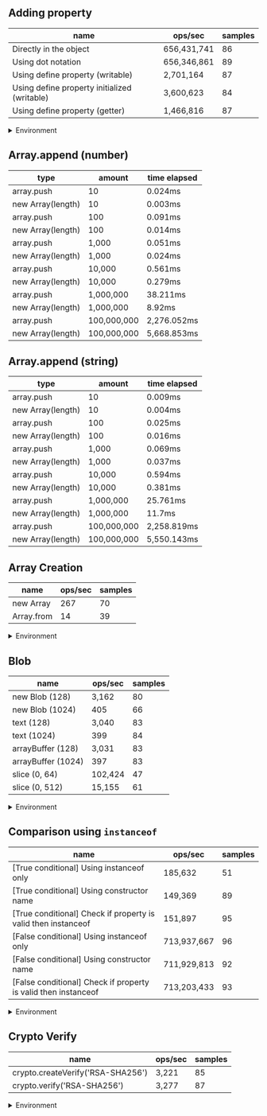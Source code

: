 ## Adding property

|name|ops/sec|samples|
|-|-|-|
|Directly in the object|656,431,741|86|
|Using dot notation|656,346,861|89|
|Using define property (writable)|2,701,164|87|
|Using define property initialized (writable)|3,600,623|84|
|Using define property (getter)|1,466,816|87|


<details>
<summary>Environment</summary>

* __Machine:__ linux x64 | 2 vCPUs | 6.8GB Mem
* __Run:__ Wed Oct 25 2023 03:36:13 GMT+0000 (Coordinated Universal Time)
</details>

<!--
{"environment":{"platform":"linux","arch":"x64","cpus":2,"totalMemory":6.7597503662109375},"benchmarks":[{"name":"Directly in the object","opsSec":656431741.1529161,"samples":6},{"name":"Using dot notation","opsSec":656346861.0132911,"samples":8},{"name":"Using define property (writable)","opsSec":2701164.2349922196,"samples":3},{"name":"Using define property initialized (writable)","opsSec":3600622.7051899326,"samples":5},{"name":"Using define property (getter)","opsSec":1466815.6521034078,"samples":4}]}-->

## Array.append (number)

|type|amount|time elapsed|
|-|-|-|
array.push|10|0.024ms
new Array(length)|10|0.003ms
array.push|100|0.091ms
new Array(length)|100|0.014ms
array.push|1,000|0.051ms
new Array(length)|1,000|0.024ms
array.push|10,000|0.561ms
new Array(length)|10,000|0.279ms
array.push|1,000,000|38.211ms
new Array(length)|1,000,000|8.92ms
array.push|100,000,000|2,276.052ms
new Array(length)|100,000,000|5,668.853ms
## Array.append (string)

|type|amount|time elapsed|
|-|-|-|
array.push|10|0.009ms
new Array(length)|10|0.004ms
array.push|100|0.025ms
new Array(length)|100|0.016ms
array.push|1,000|0.069ms
new Array(length)|1,000|0.037ms
array.push|10,000|0.594ms
new Array(length)|10,000|0.381ms
array.push|1,000,000|25.761ms
new Array(length)|1,000,000|11.7ms
array.push|100,000,000|2,258.819ms
new Array(length)|100,000,000|5,550.143ms

## Array Creation

|name|ops/sec|samples|
|-|-|-|
|new Array|267|70|
|Array.from|14|39|


<details>
<summary>Environment</summary>

* __Machine:__ linux x64 | 2 vCPUs | 6.8GB Mem
* __Run:__ Wed Oct 25 2023 03:38:53 GMT+0000 (Coordinated Universal Time)
</details>

<!--
{"environment":{"platform":"linux","arch":"x64","cpus":2,"totalMemory":6.7597503662109375},"benchmarks":[{"name":"new Array","opsSec":266.65093296363835,"samples":3},{"name":"Array.from","opsSec":14.206489465886424,"samples":1}]}-->

## Blob

|name|ops/sec|samples|
|-|-|-|
|new Blob (128)|3,162|80|
|new Blob (1024)|405|66|
|text (128)|3,040|83|
|text (1024)|399|84|
|arrayBuffer (128)|3,031|83|
|arrayBuffer (1024)|397|83|
|slice (0, 64)|102,424|47|
|slice (0, 512)|15,155|61|


<details>
<summary>Environment</summary>

* __Machine:__ linux x64 | 2 vCPUs | 6.8GB Mem
* __Run:__ Wed Oct 25 2023 03:40:51 GMT+0000 (Coordinated Universal Time)
</details>

<!--
{"environment":{"platform":"linux","arch":"x64","cpus":2,"totalMemory":6.759746551513672},"benchmarks":[{"name":"new Blob (128)","opsSec":3162.2462030464294,"samples":5},{"name":"new Blob (1024)","opsSec":404.72615829113164,"samples":2},{"name":"text (128)","opsSec":3040.054570621493,"samples":4},{"name":"text (1024)","opsSec":399.3013875205176,"samples":3},{"name":"arrayBuffer (128)","opsSec":3030.6571952450768,"samples":3},{"name":"arrayBuffer (1024)","opsSec":397.0467390444342,"samples":3},{"name":"slice (0, 64)","opsSec":102423.80338072422,"samples":4},{"name":"slice (0, 512)","opsSec":15155.401978842616,"samples":4}]}-->

## Comparison using `instanceof`

|name|ops/sec|samples|
|-|-|-|
|[True conditional] Using instanceof only|185,632|51|
|[True conditional] Using constructor name|149,369|89|
|[True conditional] Check if property is valid then instanceof |151,897|95|
|[False conditional] Using instanceof only|713,937,667|96|
|[False conditional] Using constructor name|711,929,813|92|
|[False conditional] Check if property is valid then instanceof |713,203,433|93|


<details>
<summary>Environment</summary>

* __Machine:__ linux x64 | 2 vCPUs | 6.8GB Mem
* __Run:__ Wed Oct 25 2023 03:43:10 GMT+0000 (Coordinated Universal Time)
</details>

<!--
{"environment":{"platform":"linux","arch":"x64","cpus":2,"totalMemory":6.7597503662109375},"benchmarks":[{"name":"[True conditional] Using instanceof only","opsSec":185632.31600670173,"samples":3},{"name":"[True conditional] Using constructor name","opsSec":149368.95813736125,"samples":3},{"name":"[True conditional] Check if property is valid then instanceof ","opsSec":151897.37872726395,"samples":3},{"name":"[False conditional] Using instanceof only","opsSec":713937667.4616102,"samples":7},{"name":"[False conditional] Using constructor name","opsSec":711929812.9790542,"samples":6},{"name":"[False conditional] Check if property is valid then instanceof ","opsSec":713203433.4026605,"samples":6}]}-->

## Crypto Verify

|name|ops/sec|samples|
|-|-|-|
|crypto.createVerify('RSA-SHA256')|3,221|85|
|crypto.verify('RSA-SHA256')|3,277|87|


<details>
<summary>Environment</summary>

* __Machine:__ linux x64 | 2 vCPUs | 6.8GB Mem
* __Run:__ Wed Oct 25 2023 03:45:22 GMT+0000 (Coordinated Universal Time)
</details>

<!--
{"environment":{"platform":"linux","arch":"x64","cpus":2,"totalMemory":6.7597503662109375},"benchmarks":[{"name":"crypto.createVerify('RSA-SHA256')","opsSec":3221.438889009544,"samples":4},{"name":"crypto.verify('RSA-SHA256')","opsSec":3277.2765417832443,"samples":3}]}-->
